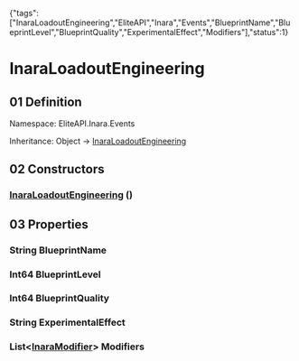 {"tags":["InaraLoadoutEngineering","EliteAPI","Inara","Events","BlueprintName","BlueprintLevel","BlueprintQuality","ExperimentalEffect","Modifiers"],"status":1}

# InaraLoadoutEngineering

## 01 Definition

Namespace: <span class='code'>EliteAPI.Inara.Events</span>

Inheritance: <span class='code'>Object</span> → <span class='code'>[InaraLoadoutEngineering](../../../EliteAPI/Inara/Events/InaraLoadoutEngineering.html)</span>

## 02 Constructors

### <span class='code'>[InaraLoadoutEngineering](../../../EliteAPI/Inara/Events/InaraLoadoutEngineering.html)</span> ()

## 03 Properties

### <span class='code'>String</span> BlueprintName

### <span class='code'>Int64</span> BlueprintLevel

### <span class='code'>Int64</span> BlueprintQuality

### <span class='code'>String</span> ExperimentalEffect

### <span class='code'>List<[InaraModifier](../../../EliteAPI/Inara/Events/InaraModifier.html)></span> Modifiers

